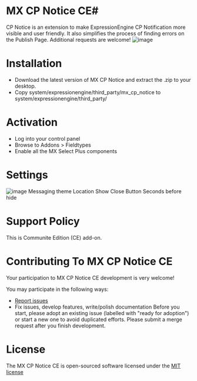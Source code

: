 # MX CP Notice CE#

CP Notice is an extension to make ExpressionEngine CP Notification more visible and user friendly.
It also simplifies the process of finding errors on the Publish Page. Additional requests are welcome!
![image](https://raw.githubusercontent.com/MaxLazar/mx_cp_notice/master/images/mx_cp_notes_publish_page.png)

# Installation
* Download the latest version of MX CP Notice and extract the .zip to your desktop.
* Copy system/expressionengine/third_party/mx_cp_notice to system/expressionengine/third_party/

# Activation
* Log into your control panel
* Browse to Addons > Fieldtypes
* Enable all the MX Select Plus components

# Settings
![image](https://raw.githubusercontent.com/MaxLazar/mx_cp_notice/master/images/mx_cp_notes_settings.png)
Messaging theme
Location
Show Close Button
Seconds before hide

# Support Policy
This is Communite Edition (CE) add-on.

# Contributing To MX CP Notice CE

Your participation to MX CP Notice CE development is very welcome!

You may participate in the following ways:

* [Report issues](https://github.com/MaxLazar/mx_cp_notice/issues)
* Fix issues, develop features, write/polish documentation
Before you start, please adopt an existing issue (labelled with "ready for adoption") or start a new one to avoid duplicated efforts.
Please submit a merge request after you finish development.


# License

The MX CP Notice CE is open-sourced software licensed under the [MIT license](http://opensource.org/licenses/MIT)